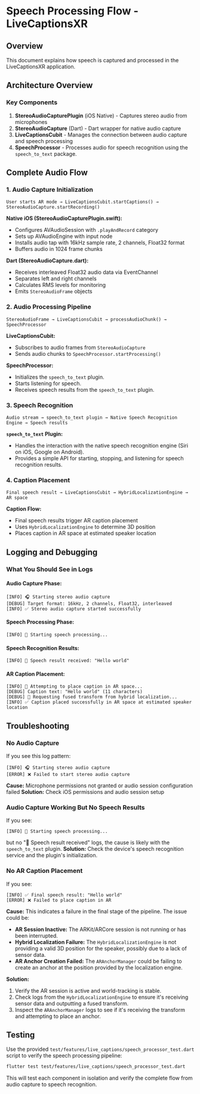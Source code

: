 # Speech Processing Flow - LiveCaptionsXR

## Overview
This document explains how speech is captured and processed in the LiveCaptionsXR application.

## Architecture Overview

### Key Components
1. **StereoAudioCapturePlugin** (iOS Native) - Captures stereo audio from microphones
2. **StereoAudioCapture** (Dart) - Dart wrapper for native audio capture
3. **LiveCaptionsCubit** - Manages the connection between audio capture and speech processing
4. **SpeechProcessor** - Processes audio for speech recognition using the `speech_to_text` package.

## Complete Audio Flow

### 1. Audio Capture Initialization
```
User starts AR mode → LiveCaptionsCubit.startCaptions() → StereoAudioCapture.startRecording()
```

**Native iOS (StereoAudioCapturePlugin.swift):**
- Configures AVAudioSession with `.playAndRecord` category
- Sets up AVAudioEngine with input node
- Installs audio tap with 16kHz sample rate, 2 channels, Float32 format
- Buffers audio in 1024 frame chunks

**Dart (StereoAudioCapture.dart):**
- Receives interleaved Float32 audio data via EventChannel
- Separates left and right channels
- Calculates RMS levels for monitoring
- Emits `StereoAudioFrame` objects

### 2. Audio Processing Pipeline
```
StereoAudioFrame → LiveCaptionsCubit → processAudioChunk() → SpeechProcessor
```

**LiveCaptionsCubit:**
- Subscribes to audio frames from `StereoAudioCapture`
- Sends audio chunks to `SpeechProcessor.startProcessing()`

**SpeechProcessor:**
- Initializes the `speech_to_text` plugin.
- Starts listening for speech.
- Receives speech results from the `speech_to_text` plugin.

### 3. Speech Recognition
```
Audio stream → speech_to_text plugin → Native Speech Recognition Engine → Speech results
```

**`speech_to_text` Plugin:**
- Handles the interaction with the native speech recognition engine (Siri on iOS, Google on Android).
- Provides a simple API for starting, stopping, and listening for speech recognition results.

### 4. Caption Placement
```
Final speech result → LiveCaptionsCubit → HybridLocalizationEngine → AR space
```

**Caption Flow:**
- Final speech results trigger AR caption placement
- Uses `HybridLocalizationEngine` to determine 3D position
- Places caption in AR space at estimated speaker location

## Logging and Debugging

### What You Should See in Logs

#### Audio Capture Phase:
```
[INFO] 🎧 Starting stereo audio capture
[DEBUG] Target format: 16kHz, 2 channels, Float32, interleaved
[INFO] ✅ Stereo audio capture started successfully
```

#### Speech Processing Phase:
```
[INFO] 🎤 Starting speech processing...
```

#### Speech Recognition Results:
```
[INFO] 🎤 Speech result received: "Hello world"
```

#### AR Caption Placement:
```
[INFO] 🎯 Attempting to place caption in AR space...
[DEBUG] Caption text: "Hello world" (11 characters)
[DEBUG] 🔄 Requesting fused transform from hybrid localization...
[INFO] ✅ Caption placed successfully in AR space at estimated speaker location
```

## Troubleshooting

### No Audio Capture
If you see this log pattern:
```
[INFO] 🎧 Starting stereo audio capture
[ERROR] ❌ Failed to start stereo audio capture
```
**Cause:** Microphone permissions not granted or audio session configuration failed
**Solution:** Check iOS permissions and audio session setup

### Audio Capture Working But No Speech Results
If you see:
```
[INFO] 🎤 Starting speech processing...
```
but no "🎤 Speech result received" logs, the cause is likely with the `speech_to_text` plugin.
**Solution:** Check the device's speech recognition service and the plugin's initialization.

### No AR Caption Placement
If you see:
```
[INFO] ✅ Final speech result: "Hello world"
[ERROR] ❌ Failed to place caption in AR
```
**Cause:** This indicates a failure in the final stage of the pipeline. The issue could be:
*   **AR Session Inactive:** The ARKit/ARCore session is not running or has been interrupted.
*   **Hybrid Localization Failure:** The `HybridLocalizationEngine` is not providing a valid 3D position for the speaker, possibly due to a lack of sensor data.
*   **AR Anchor Creation Failed:** The `ARAnchorManager` could be failing to create an anchor at the position provided by the localization engine.

**Solution:**
1.  Verify the AR session is active and world-tracking is stable.
2.  Check logs from the `HybridLocalizationEngine` to ensure it's receiving sensor data and outputting a fused transform.
3.  Inspect the `ARAnchorManager` logs to see if it's receiving the transform and attempting to place an anchor.

## Testing

Use the provided `test/features/live_captions/speech_processor_test.dart` script to verify the speech processing pipeline:

```bash
flutter test test/features/live_captions/speech_processor_test.dart
```

This will test each component in isolation and verify the complete flow from audio capture to speech recognition.
